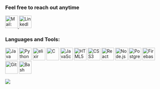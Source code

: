 <p align="center">
<h3 align="left">Feel free to reach out anytime</h3>
<p align="left">
  <a href="mailto:abbas.alubeid@icloud.com">
    <img src="[https://img.icons8.com/fluent/48/000000/gmail.png](https://icons8.com/icon/VTzScukkSjB4/depila%C3%A7%C3%A3o)" alt="Mail: abbas.alubeid@icloud.com width="40" height="40"/>
  </a>
  <a href="https://linkedin.com/in/abbas-alubeid" target="_blank">
    <img src="https://img.icons8.com/color/48/000000/linkedin.png" alt="LinkedIn: Abbas Alubeid" width="40" height="40"/>
  </a>
</p>
<h3 align="left">Languages and Tools:</h3>
<p align="left">
<img src="https://img.icons8.com/color/48/000000/java-coffee-cup-logo--v2.png" alt="Java" width="40" height="40"/>
<img src="https://img.icons8.com/color/48/000000/python.png" alt="Python" width="40" height="40"/>
 <img src="https://www.vectorlogo.zone/logos/elixir-lang/elixir-lang-icon.svg" alt="elixir" width="40" height="40"/>
  <img src="https://img.icons8.com/color/48/000000/c-programming.png" alt="C" width="40" height="40"/>
  <img src="https://img.icons8.com/color/48/000000/javascript.png" alt="JavaScript" width="40" height="40"/>
  <img src="https://img.icons8.com/color/48/000000/html-5.png" alt="HTML5" width="40" height="40"/>
  <img src="https://img.icons8.com/color/48/000000/css3.png" alt="CSS3" width="40" height="40"/>
  <img src="https://img.icons8.com/color/48/000000/react-native.png" alt="React" width="40" height="40"/>
  <img src="https://img.icons8.com/color/48/000000/nodejs.png" alt="Node.js" width="40" height="40"/>
  <img src="https://img.icons8.com/color/48/000000/postgreesql.png" alt="PostgreSQL" width="40" height="40"/>
  <img src="https://img.icons8.com/color/48/000000/firebase.png" alt="Firebase" width="40" height="40"/>
  <img src="https://img.icons8.com/color/48/000000/git.png" alt="Git" width="40" height="40"/>
  <img src="https://img.icons8.com/color/48/000000/bash.png" alt="Bash" width="40" height="40"/>
</p>
 <img src="https://github-readme-stats.vercel.app/api/top-langs/?username=abbasalubeid&langs_count=3&theme=transparent"/>
</p>
